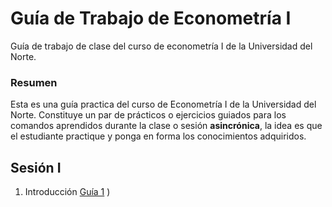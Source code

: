 # Guía de Trabajo de Econometría I
Guía de trabajo de clase del curso de econometría I de la Universidad del Norte.

### Resumen
Esta es una guía practica del curso de Econometría I de la Universidad del Norte. Constituye un par de prácticos o ejercicios guiados para los comandos aprendidos durante la clase o sesión **asincrónica**, la idea es que el estudiante practique y ponga en forma los conocimientos adquiridos. 

## Sesión I

1. Introducción [Guía 1](https://rawcdn.githack.com/keynes37/Guiaeconometria/ee4932bd2929a1307787c19ae459f5a9cdf3a0cb/01-Intro.html)
) 



